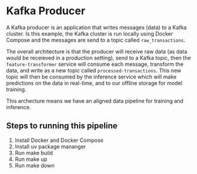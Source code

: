 # Kafka Producer

A Kafka producer is an application that writes messages (data) to a Kafka cluster. Is this example, the Kafka cluster is run locally
using Docker Compose and the messages are send to a topic called `raw_transactions`.

The overall architecture is that the producer will receive raw data (as data would be receieved in a production setting), send to a
Kafka topic, then the `feature-transformer` service will consume each message, transform the data, and write as a new topic called
`processed-transactions`. This new topic will then be consumed by the inference service which will make predictions on the data in
real-time, and to our offline storage for model training.

This archecture means we have an aligned data pipeline for training and inference.

## Steps to running this pipeline

1. Install Docker and Docker Compose
2. Install uv package mananger
3. Run make build
4. Run make up
5. Run make down
